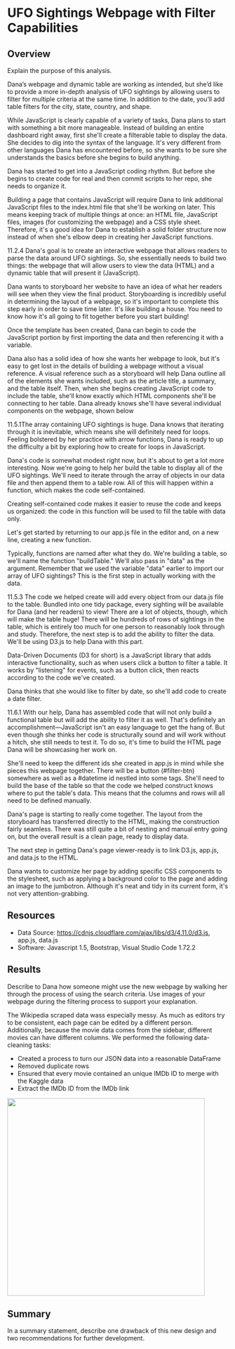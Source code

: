 # UFO Sightings Webpage with Filter Capabilities

## Overview
Explain the purpose of this analysis.

Dana’s webpage and dynamic table are working as intended, but she’d like to provide a more in-depth analysis of UFO sightings by allowing users to filter for multiple criteria at the same time. In addition to the date, you’ll add table filters for the city, state, country, and shape.

While JavaScript is clearly capable of a variety of tasks, Dana plans to start with something a bit more manageable. Instead of building an entire dashboard right away, first she'll create a filterable table to display the data. She decides to dig into the syntax of the language. It's very different from other languages Dana has encountered before, so she wants to be sure she understands the basics before she begins to build anything.

Dana has started to get into a JavaScript coding rhythm. But before she begins to create code for real and then commit scripts to her repo, she needs to organize it.

Building a page that contains JavaScript will require Dana to link additional JavaScript files to the index.html file that she'll be working on later. This means keeping track of multiple things at once: an HTML file, JavaScript files, images (for customizing the webpage) and a CSS style sheet. Therefore, it's a good idea for Dana to establish a solid folder structure now instead of when she's elbow deep in creating her JavaScript functions.

11.2.4 Dana's goal is to create an interactive webpage that allows readers to parse the data around UFO sightings. So, she essentially needs to build two things: the webpage that will allow users to view the data (HTML) and a dynamic table that will present it (JavaScript).

Dana wants to storyboard her website to have an idea of what her readers will see when they view the final product. Storyboarding is incredibly useful in determining the layout of a webpage, so it's important to complete this step early in order to save time later. It's like building a house. You need to know how it's all going to fit together before you start building!

Once the template has been created, Dana can begin to code the JavaScript portion by first importing the data and then referencing it with a variable.

Dana also has a solid idea of how she wants her webpage to look, but it's easy to get lost in the details of building a webpage without a visual reference. A visual reference such as a storyboard will help Dana outline all of the elements she wants included, such as the article title, a summary, and the table itself. Then, when she begins creating JavaScript code to include the table, she'll know exactly which HTML components she'll be connecting to her table. Dana already knows she'll have several individual components on the webpage, shown below

11.5.1The array containing UFO sightings is huge. Dana knows that iterating through it is inevitable, which means she will definitely need for loops. Feeling bolstered by her practice with arrow functions, Dana is ready to up the difficulty a bit by exploring how to create for loops in JavaScript.

Dana's code is somewhat modest right now, but it's about to get a lot more interesting. Now we're going to help her build the table to display all of the UFO sightings. We'll need to iterate through the array of objects in our data file and then append them to a table row. All of this will happen within a function, which makes the code self-contained.

Creating self-contained code makes it easier to reuse the code and keeps us organized: the code in this function will be used to fill the table with data only.

Let's get started by returning to our app.js file in the editor and, on a new line, creating a new function.

Typically, functions are named after what they do. We're building a table, so we'll name the function "buildTable." We'll also pass in "data" as the argument. Remember that we used the variable "data" earlier to import our array of UFO sightings? This is the first step in actually working with the data.

11.5.3
The code we helped create will add every object from our data.js file to the table. Bundled into one tidy package, every sighting will be available for Dana (and her readers) to view! There are a lot of objects, though, which will make the table huge! There will be hundreds of rows of sightings in the table, which is entirely too much for one person to reasonably look through and study. Therefore, the next step is to add the ability to filter the data. We'll be using D3.js to help Dana with this part.

Data-Driven Documents (D3 for short) is a JavaScript library that adds interactive functionality, such as when users click a button to filter a table. It works by "listening" for events, such as a button click, then reacts according to the code we've created.

Dana thinks that she would like to filter by date, so she'll add code to create a date filter.

 11.6.1
 With our help, Dana has assembled code that will not only build a functional table but will add the ability to filter it as well. That's definitely an accomplishment—JavaScript isn't an easy language to get the hang of. But even though she thinks her code is structurally sound and will work without a hitch, she still needs to test it. To do so, it's time to build the HTML page Dana will be showcasing her work on.

She'll need to keep the different ids she created in app.js in mind while she pieces this webpage together. There will be a button (#filter-btn) somewhere as well as a #datetime id nestled into some tags. She'll need to build the base of the table so that the code we helped construct knows where to put the table's data. This means that the columns and rows will all need to be defined manually.

Dana's page is starting to really come together. The layout from the storyboard has transferred directly to the HTML, making the construction fairly seamless. There was still quite a bit of nesting and manual entry going on, but the overall result is a clean page, ready to display data.

The next step in getting Dana's page viewer-ready is to link D3.js, app.js, and data.js to the HTML.

Dana wants to customize her page by adding specific CSS components to the stylesheet, such as applying a background color to the page and adding an image to the jumbotron. Although it's neat and tidy in its current form, it's not very attention-grabbing.


## Resources
- Data Source: https://cdnjs.cloudflare.com/ajax/libs/d3/4.11.0/d3.js, app.js, data.js
- Software: Javascript 1.5, Bootstrap, Visual Studio Code 1.72.2 

## Results
Describe to Dana how someone might use the new webpage by walking her through the process of using the search criteria. Use images of your webpage during the filtering process to support your explanation. 

The Wikipedia scraped data wass especially messy. As much as editors try to be consistent, each page can be edited by a different person. Additionally, because the movie data comes from the sidebar, different movies can have different columns. We performed the following data-cleaning tasks:
- Created a process to turn our JSON data into a reasonable DataFrame
- Removed duplicate rows
- Ensured that every movie contained an unique IMDb ID to merge with the Kaggle data
- Extract the IMDb ID from the IMDb link

<img src="https://github.com/laneyberm/UFOs/blob/main/images/storyboard.png" width="450">


## Summary
In a summary statement, describe one drawback of this new design and two recommendations for further development.

